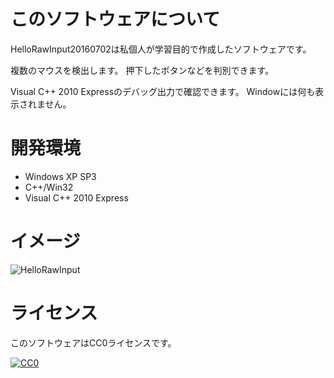 # このソフトウェアについて #

HelloRawInput20160702は私個人が学習目的で作成したソフトウェアです。

複数のマウスを検出します。
押下したボタンなどを判別できます。

Visual C++ 2010 Expressのデバッグ出力で確認できます。
Windowには何も表示されません。

# 開発環境 #

* Windows XP SP3
* C++/Win32
* Visual C++ 2010 Express

# イメージ #

![HelloRawInput](http://cdn-ak.f.st-hatena.com/images/fotolife/y/ytyaru/20160702/20160702162820.png)

# ライセンス #

このソフトウェアはCC0ライセンスです。

[![CC0](http://i.creativecommons.org/p/zero/1.0/88x31.png "CC0")](http://creativecommons.org/publicdomain/zero/1.0/deed.ja)

